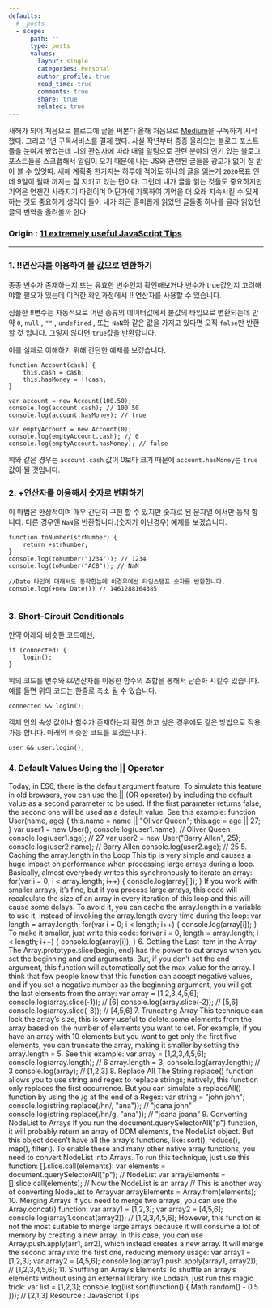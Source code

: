 ```yaml
---
defaults:
  # _posts
  - scope:
      path: ""
      type: posts
      values:
        layout: single
        categories: Personal
        author_profile: true
        read_time: true
        comments: true
        share: true
        related: true
---
```


새해가 되어 처음으로 블로그에 글을 써본다 올해 처음으로  [Medium]()을 구독하기 시작했다. 그리고 1년 구독서비스를 결제 했다. 사실 작년부터 종종 올라오는 블로그 포스트들을 눈여겨 봤었는데 나의 관심사에 따라 매일 알림으로 관련 분야의 인기 있는 블로그 포스트들을 스크랩해서 알림이 오기 때문에 나는 JS와 관련된 글들을 광고가 없이 잘 받아 볼 수 있엇따.
새해 계획중 한가지는 하루에 적어도 하나의 글을 읽는게 `2020`목표 인데 9일이 될때 까지는 잘 지키고 있는 편이다. 그런데 내가 글을 읽는 것들도 중요하지만 기억은 언젠간 사라지기 마련이며 어딘가에 기록하여 기억을 더 오래 지속시킬 수 있게 하는 것도 중요하게 생각이 들어 내가 최근 흥미롭게 읽었던 글들중 하나를 골라 읽었던 글의 번역을 올려볼까 한다.

### Origin : [11 extremely useful JavaScript Tips](https://medium.com/better-programming/11-extremely-useful-javascript-tips-4484429a5655)


---


### 1.  !!연산자를 이용하여 불 값으로 변환하기

종종 변수가 존재하는지 또는 유효한 변수인지 확인해보거나 변수가 true값인지 고려해야할 필요가 있는데 이러한 확인과정에서 !! 연산자를 사용할 수 있습니다.


심플한 !!변수는 자동적으로 어떤 종류의 데이터값에서 불값의 타입으로 변환되는데 만약 `0`, `null` , `""` , `undefined` , 또는 `NaN`와 같은 값을 가지고 있다면 오직 `false`만 반환할 것 입니다. 그렇지 않다면 `true`값을 반환합니다.


이를 실제로 이해하기 위해 간단한 예제를 보겠습니다.


``` 
function Account(cash) {
    this.cash = cash;
    this.hasMoney = !!cash;
}

var account = new Account(100.50);
console.log(account.cash); // 100.50
console.log(account.hasMoney); // true

var emptyAccount = new Account(0);
console.log(emptyAccount.cash); // 0
console.log(emptyAccount.hasMoney); // false
```

위와 같은 경우는 `account.cash` 값이 0보다 크기 때문에 `account.hasMoney`는 `true`값이 될 것입니다.





### 2.  +연산자를 이용해서 숫자로 변환하기

이 마법은 환상적이며 매우 간단히 구현 할 수 있지만 숫자로 된 문자열 에서만 동작 합니다. 다른 경우엔 `NaN`을 반환합니다.(숫자가 아닌경우) 예제를 보겠습니다.

```
function toNumber(strNumber) {
    return +strNumber;
}
console.log(toNumber("1234")); // 1234
console.log(toNumber("ACB")); // NaN

//Date 타입에 대해서도 동작합는데 이경우에선 타임스탬프 숫자를 반환합니다.
console.log(+new Date()) // 1461288164385


```

### 3. Short-Circuit Conditionals 

만약 아래와 비슷한 코드에선,

```
if (connected) {
    login();
}
```

위의 코드를 변수와 `&&`연산자를 이용한 함수의 조합을 통해서 단순화 시킬수 있습니다. 예를 들면 위의 코드는 한줄로 축소 될 수 있습니다. 

```
connected && login();
```

객체 안의 속성 값이나 함수가 존재하는지 확인 하고 싶은 경우에도 같은 방법으로 적용가능 합니다. 아래의 비슷한 코드를 보겠습니다.

```
user && user.login();
```

### 4. Default Values Using the || Operator
Today, in ES6, there is the default argument feature. To simulate this feature in old browsers, you can use the || (OR operator) by including the default value as a second parameter to be used.
If the first parameter returns false, the second one will be used as a default value. See this example:
function User(name, age) {
    this.name = name || "Oliver Queen";
    this.age = age || 27;
}
var user1 = new User();
console.log(user1.name); // Oliver Queen
console.log(user1.age); // 27
var user2 = new User("Barry Allen", 25);
console.log(user2.name); // Barry Allen
console.log(user2.age); // 25
5. Caching the array.length in the Loop
This tip is very simple and causes a huge impact on performance when processing large arrays during a loop. Basically, almost everybody writes this synchronously to iterate an array:
for(var i = 0; i < array.length; i++) {
    console.log(array[i]);
}
If you work with smaller arrays, it’s fine, but if you process large arrays, this code will recalculate the size of an array in every iteration of this loop and this will cause some delays.
To avoid it, you can cache the array.length in a variable to use it, instead of invoking the array.length every time during the loop:
var length = array.length;
for(var i = 0; i < length; i++) {
    console.log(array[i]);
}
To make it smaller, just write this code:
for(var i = 0, length = array.length; i < length; i++) {
    console.log(array[i]);
}
6. Getting the Last Item in the Array
The Array.prototype.slice(begin, end) has the power to cut arrays when you set the beginning and end arguments. But, if you don’t set the end argument, this function will automatically set the max value for the array.
I think that few people know that this function can accept negative values, and if you set a negative number as the beginning argument, you will get the last elements from the array:
var array = [1,2,3,4,5,6];
console.log(array.slice(-1)); // [6]
console.log(array.slice(-2)); // [5,6]
console.log(array.slice(-3)); // [4,5,6]
7. Truncating Array
This technique can lock the array’s size, this is very useful to delete some elements from the array based on the number of elements you want to set.
For example, if you have an array with 10 elements but you want to get only the first five elements, you can truncate the array, making it smaller by setting the array.length = 5. See this example:
var array = [1,2,3,4,5,6];
console.log(array.length); // 6
array.length = 3;
console.log(array.length); // 3
console.log(array); // [1,2,3]
8. Replace All
The String.replace() function allows you to use string and regex to replace strings; natively, this function only replaces the first occurrence. But you can simulate a replaceAll() function by using the /g at the end of a Regex:
var string = "john john";
console.log(string.replace(/hn/, "ana")); // "joana john"
console.log(string.replace(/hn/g, "ana")); // "joana joana"
9. Converting NodeList to Arrays
If you run the document.querySelectorAll("p") function, it will probably return an array of DOM elements, the NodeList object. But this object doesn’t have all the array’s functions, like: sort(), reduce(), map(), filter().
To enable these and many other native array functions, you need to convert NodeList into Arrays. To run this technique, just use this function: [].slice.call(elements):
var elements = document.querySelectorAll("p"); // NodeList
var arrayElements = [].slice.call(elements); // Now the NodeList is an array
// This is another way of converting NodeList to Arrayvar arrayElements = Array.from(elements);
10. Merging Arrays
If you need to merge two arrays, you can use the Array.concat() function:
var array1 = [1,2,3];
var array2 = [4,5,6];
console.log(array1.concat(array2)); // [1,2,3,4,5,6];
However, this function is not the most suitable to merge large arrays because it will consume a lot of memory by creating a new array.
In this case, you can use Array.push.apply(arr1, arr2), which instead creates a new array. It will merge the second array into the first one, reducing memory usage:
var array1 = [1,2,3];
var array2 = [4,5,6];
console.log(array1.push.apply(array1, array2)); // [1,2,3,4,5,6];
11. Shuffling an Array’s Elements
To shuffle an array’s elements without using an external library like Lodash, just run this magic trick:
var list = [1,2,3];
console.log(list.sort(function() { Math.random() - 0.5 })); // [2,1,3]
Resource : JavaScript Tips